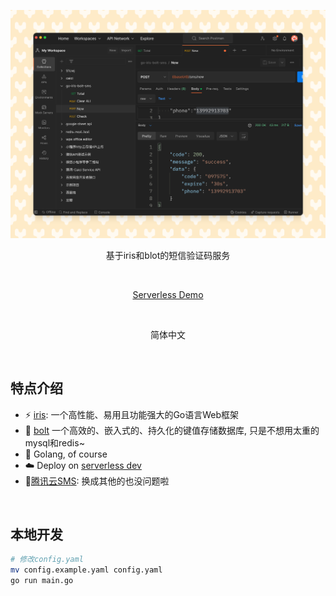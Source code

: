 <p align='center'>
  <img src='doc/img.png' alt='' width='600'/>
</p>

<p align='center'>
    基于iris和blot的短信验证码服务
</p>

<br>

<p align='center'>
<a href="https://wasm-calc.netlify.app/">Serverless Demo</a>
</p>

<br>

<p align='center'>
简体中文
</p>

<br>


##  特点介绍
- ⚡️ [iris](https://www.iris-go.com/): 一个高性能、易用且功能强大的Go语言Web框架
- 🔎 [bolt](https://github.com/boltdb/bolt) 一个高效的、嵌入式的、持久化的键值存储数据库, 只是不想用太重的mysql和redis~
- 🦾 Golang, of course
- ☁️ Deploy on [serverless dev](http://www.devsapp.cn/application.html)
- 🔌[腾讯云SMS](https://console.cloud.tencent.com/smsv2): 换成其他的也没问题啦

<br>


## 本地开发
```bash
# 修改config.yaml
mv config.example.yaml config.yaml
go run main.go
```
